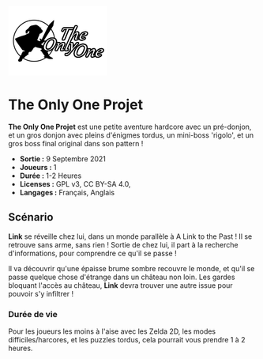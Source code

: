 ![Logo](data/logos/logo.png)

# The Only One Projet

**The Only One Projet** est une petite aventure hardcore avec un pré-donjon, et un gros donjon avec pleins d'énigmes tordus, un mini-boss 'rigolo', et un gros boss final original dans son pattern !
- **Sortie :** 9 Septembre 2021
- **Joueurs :** 1
- **Durée :** 1-2 Heures
- **Licenses :** GPL v3, CC BY-SA 4.0, 
- **Langages :** Français, Anglais

## Scénario

**Link** se réveille chez lui, dans un monde parallèle à A Link to the Past !
Il se retrouve sans arme, sans rien ! Sortie de chez lui, il part à la recherche d'informations, pour comprendre ce qu'il se passe !

Il va découvrir qu'une épaisse brume sombre recouvre le monde, et qu'il se passe quelque chose d'étrange dans un château non loin.
Les gardes bloquant l'accès au château, **Link** devra trouver une autre issue pour pouvoir s'y infiltrer !

### Durée de vie

Pour les joueurs les moins à l'aise avec les Zelda 2D, les modes difficiles/harcores, et les puzzles tordus, cela pourrait vous prendre 1 à 2 heures.